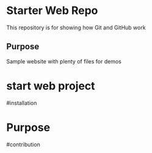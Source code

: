 # Starter Web Repo

This repository is for showing how Git and GitHub work

## Purpose


Sample website with plenty of files for demos

# start web project

#installation

# Purpose

#contribution
